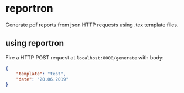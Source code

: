 # reportron
Generate pdf reports from json HTTP requests using .tex template files.


## using reportron

Fire a HTTP POST request at `localhost:8000/generate` with body: 
```json
{
    "template": "test",
    "date": "20.06.2019"
}
```
